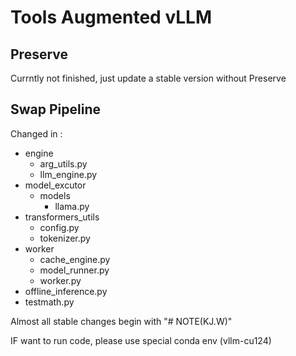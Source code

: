 # Tools Augmented vLLM

## Preserve
Currntly not finished, just update a stable version without Preserve

## Swap Pipeline
Changed in :
- engine
  - arg\_utils.py
  - llm\_engine.py
- model\_excutor
  - models
    - llama.py
- transformers\_utils
  - config.py
  - tokenizer.py
- worker
  - cache\_engine.py
  - model\_runner.py
  - worker.py
- offline\_inference.py
- testmath.py

Almost all stable changes begin with "# NOTE(KJ.W)"

IF want to run code, please use special conda env (vllm-cu124)
